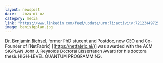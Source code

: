 ```yaml
---
layout: newspost
date:   2024-07-02
category: media
link: "https://www.linkedin.com/feed/update/urn:li:activity:7212384972572135424/"
image: benisigplan.jpg
---
```


[]() [Dr. Benjamin Bichsel]([https://www.sri.inf.ethz.ch/people/benjamin]), former PhD student and Postdoc, now CEO and Co-Founder of [NetFabric] [(https://netfabric.ai/)] was awarded with the ACM SIGPLAN John J. Reynolds Doctoral Dissertation Award for his doctoral thesis HIGH-LEVEL QUANTUM PROGRAMMING. 


